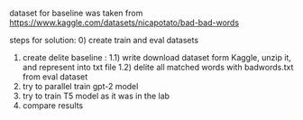 dataset for baseline was taken from https://www.kaggle.com/datasets/nicapotato/bad-bad-words


steps for solution:
0) create train and eval datasets
1) create delite baseline :
    1.1) write download dataset form Kaggle, unzip it, and represent into txt file
    1.2) delite all matched words with badwords.txt from eval dataset 
2) try to parallel train gpt-2 model
3) try to train T5 model as it was in the lab
4) compare results